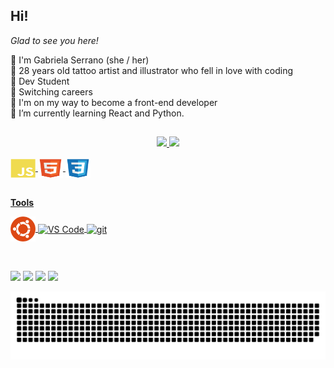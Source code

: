 ## Hi! 
*Glad to see you here!*

 :small_orange_diamond: I'm Gabriela Serrano (she / her) <br>
 :small_orange_diamond: 28 years old tattoo artist and illustrator who fell in love with coding <br>
 :small_orange_diamond: Dev Student <br>
 :small_orange_diamond: Switching careers <br>
 :small_orange_diamond: I'm on my way to become a front-end developer <br>
 :small_red_triangle_down: I’m currently learning React and Python.
 
##
<div align="center">
  <a href="https://github.com/gbrlserrano">
  <img height="170em" src="https://github-readme-stats.vercel.app/api?username=gbrlserrano&show_icons=true&theme=dracula&include_all_commits=true&count_private=true"/>
  <img height="170em" src="https://github-readme-stats.vercel.app/api/top-langs/?username=gbrlserrano&layout=compact&langs_count=7&theme=dracula"/>
</div>
  
<div style="display: inline_block"><br>
  <img align="center" alt="Js" height="30" width="40" src="https://raw.githubusercontent.com/devicons/devicon/master/icons/javascript/javascript-plain.svg">
  <img align="center" alt="HTML" height="30" width="40" src="https://raw.githubusercontent.com/devicons/devicon/master/icons/html5/html5-original.svg">
  <img align="center" alt="CSS" height="30" width="40" src="https://raw.githubusercontent.com/devicons/devicon/master/icons/css3/css3-original.svg">
</div>
<br> 

 **Tools**
 <div style="display:inline_block">
  <img align="center" alt="Ubuntu" width="40" src="https://raw.githubusercontent.com/github/explore/master/topics/ubuntu/ubuntu.png">
  <img align="center" alt="VS Code" width="40" src="https://img.icons8.com/fluent/48/000000/visual-studio-code-2019.png">
  <img align="center" alt="git" width="40" src="https://cdn.jsdelivr.net/gh/devicons/devicon/icons/git/git-original.svg">
</div>
 
<br>

##
 
<div> 
  <a href="https://instagram.com/gabsrrn" target="_blank"><img src="https://img.shields.io/badge/-Instagram-%23E4405F?style=for-the-badge&logo=instagram&logoColor=white" target="_blank"></a>
  <a href="https://www.twitter.com/gbrlsrrn_" target="_blank"><img src="https://img.shields.io/badge/Twitter-1DA1F2?style=for-the-badge&logo=twitter&logoColor=white" target="_blank"></a> 
 	<a href = "mailto:fgabriela93@gmail.com"><img src="https://img.shields.io/badge/Gmail-D14836?style=for-the-badge&logo=gmail&logoColor=white" target="_blank"></a>
  <a href="https://www.linkedin.com/in/gbrlserrano" target="_blank"><img src="https://img.shields.io/badge/-LinkedIn-%230077B5?style=for-the-badge&logo=linkedin&logoColor=white" target="_blank"></a> 
  
 ![Snake animation](https://github.com/gbrlserrano/gbrlserrano/blob/output/github-contribution-grid-snake.svg)
 
</div>
  
<!---
gbrlserrano/gbrlserrano is a ✨ special ✨ repository because its `README.md` (this file) appears on your GitHub profile.
You can click the Preview link to take a look at your changes.
--->
